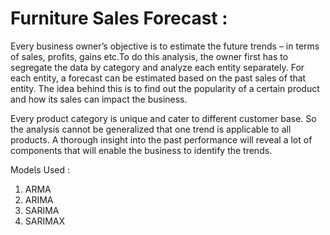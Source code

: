 # Furniture Sales Forecast :
Every business owner’s objective is to estimate the future trends – in terms of sales, profits, gains etc.To do 
this analysis, the owner first has to segregate the data by category and analyze each entity separately. For each 
entity, a forecast can be estimated based on the past sales of that entity. The idea behind this is to find out the 
popularity of a certain product and how its sales can impact the business.

Every product category is unique and cater to different customer base. So the analysis cannot be generalized 
that one trend is applicable to all products. A thorough insight into the past performance will reveal a lot of 
components that will enable the business to identify the trends.

Models Used :
1. ARMA
2. ARIMA
3. SARIMA
4. SARIMAX
